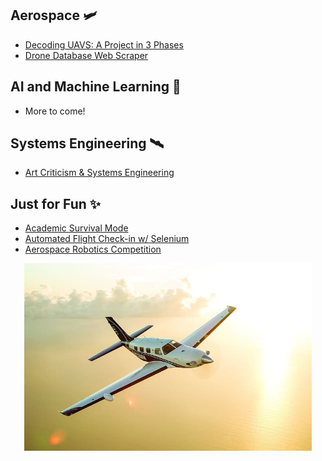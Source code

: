 ## Aerospace 🛩️
- [Decoding UAVS: A Project in 3 Phases](https://allthingsaerospace.medium.com/decoding-uavs-phase-i-data-visualization-cd5a7344ed50)
- [Drone Database Web Scraper](https://github.com/atsay988/UAVs)

## AI and Machine Learning 🤖
- More to come!

## Systems Engineering 🛰️
- [Art Criticism & Systems Engineering](https://allthingsaerospace.medium.com/what-do-art-criticism-and-systems-engineering-have-in-common-a-lot-more-than-youd-think-ed6d3dc22f37)

## Just for Fun ✨
- [Academic Survival Mode](https://allthingsaerospace.medium.com/on-academic-survival-mode-and-post-bac-pursuits-45e2576ed448)
- [Automated Flight Check-in w/ Selenium](https://github.com/atsay988/AutomaticCheckIn) 
- [Aerospace Robotics Competition](https://www.aeroroboticscomp.com/index.html)

<p align="center">
  <img width="460" height="300" src="usa-usa-piper-piper-piper-aircraft-hd-wallpaper-preview.jpg">
</p>


